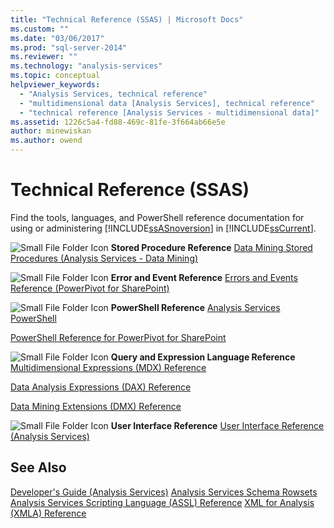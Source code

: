 ```yaml
---
title: "Technical Reference (SSAS) | Microsoft Docs"
ms.custom: ""
ms.date: "03/06/2017"
ms.prod: "sql-server-2014"
ms.reviewer: ""
ms.technology: "analysis-services"
ms.topic: conceptual
helpviewer_keywords: 
  - "Analysis Services, technical reference"
  - "multidimensional data [Analysis Services], technical reference"
  - "technical reference [Analysis Services - multidimensional data]"
ms.assetid: 1226c5a4-fd88-469c-81fe-3f664ab66e5e
author: minewiskan
ms.author: owend
---
```

# Technical Reference (SSAS)
  Find the tools, languages, and PowerShell reference documentation for using or administering [!INCLUDE[ssASnoversion](../../includes/ssasnoversion-md.md)] in [!INCLUDE[ssCurrent](../../includes/sscurrent-md.md)].

 ![Small File Folder Icon](../../integration-services/media/filefolder-small.gif "Small File Folder Icon") **Stored Procedure Reference**
 [Data Mining Stored Procedures &#40;Analysis Services - Data Mining&#41;](/sql/analysis-services/data-mining/data-mining-stored-procedures-analysis-services-data-mining)

 ![Small File Folder Icon](../../integration-services/media/filefolder-small.gif "Small File Folder Icon") **Error and Event Reference**
 [Errors and Events Reference &#40;PowerPivot for SharePoint&#41;](../power-pivot-sharepoint/errors-and-events-reference-power-pivot-for-sharepoint.md)

 ![Small File Folder Icon](../../integration-services/media/filefolder-small.gif "Small File Folder Icon") **PowerShell Reference**
 [Analysis Services PowerShell](../analysis-services-powershell.md)

 [PowerShell Reference for PowerPivot for SharePoint](/sql/analysis-services/powershell/powershell-reference-for-power-pivot-for-sharepoint)

 ![Small File Folder Icon](../../integration-services/media/filefolder-small.gif "Small File Folder Icon") **Query and Expression Language Reference**
 [Multidimensional Expressions &#40;MDX&#41; Reference](/sql/mdx/multidimensional-expressions-mdx-reference)

 [Data Analysis Expressions &#40;DAX&#41; Reference](/dax/data-analysis-expressions-dax-reference)

 [Data Mining Extensions &#40;DMX&#41; Reference](/sql/dmx/data-mining-extensions-dmx-reference)

 ![Small File Folder Icon](../../integration-services/media/filefolder-small.gif "Small File Folder Icon") **User Interface Reference**
 [User Interface Reference &#40;Analysis Services&#41;](../user-interface-reference-analysis-services.md)

## See Also
 [Developer's Guide &#40;Analysis Services&#41;](../analysis-services-developer-documentation.md) 
 [Analysis Services Schema Rowsets](https://docs.microsoft.com/bi-reference/schema-rowsets/analysis-services-schema-rowsets) 
 [Analysis Services Scripting Language &#40;ASSL&#41; Reference](https://docs.microsoft.com/bi-reference/assl/analysis-services-scripting-language-assl-for-xmla) 
 [XML for Analysis  &#40;XMLA&#41; Reference](https://docs.microsoft.com/bi-reference/xmla/xml-for-analysis-xmla-reference)


